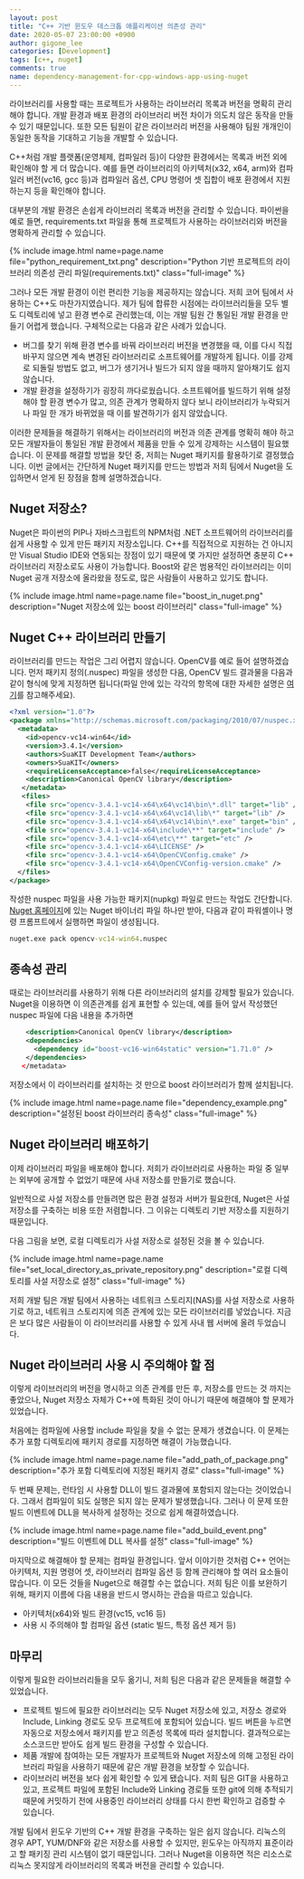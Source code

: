 ```yaml
---
layout: post
title: "C++ 기반 윈도우 데스크톱 애플리케이션 의존성 관리"
date: 2020-05-07 23:00:00 +0900
author: gigone_lee
categories: [Development]
tags: [c++, nuget]
comments: true
name: dependency-management-for-cpp-windows-app-using-nuget
---
```


라이브러리를 사용할 때는 프로젝트가 사용하는 라이브러리 목록과 버전을 명확히 관리해야 합니다. 개발 환경과 배포 환경의 라이브러리 버전 차이가 의도치 않은 동작을 만들 수 있기 때문입니다. 또한 모든 팀원이 같은 라이브러리 버전을 사용해야 팀원 개개인이 동일한 동작을 기대하고 기능을 개발할 수 있습니다.

C++처럼 개발 플랫폼(운영체제, 컴파일러 등)이 다양한 환경에서는 목록과 버전 외에 확인해야 할 게 더 많습니다. 예를 들면 라이브러리의 아키텍처(x32, x64, arm)와 컴파일러 버전(vc16, gcc 등)과 컴파일러 옵션, CPU 명령어 셋 집합이 배포 환경에서 지원하는지 등을 확인해야 합니다.

대부분의 개발 환경은 손쉽게 라이브러리 목록과 버전을 관리할 수 있습니다. 파이썬을 예로 들면, requirements.txt 파일을 통해 프로젝트가 사용하는 라이브러리와 버전을 명확하게 관리할 수 있습니다.

{% include image.html name=page.name file="python_requirement_txt.png" description="Python 기반 프로젝트의 라이브러리 의존성 관리 파일(requirements.txt)" class="full-image" %}

그러나 모든 개발 환경이 이런 편리한 기능을 제공하지는 않습니다. 저희 코어 팀에서 사용하는 C++도 마찬가지였습니다. 제가 팀에 합류한 시점에는 라이브러리들을 모두 별도 디렉토리에 넣고 환경 변수로 관리했는데, 이는 개발 팀원 간 통일된 개발 환경을 만들기 어렵게 했습니다. 구체적으로는 다음과 같은 사례가 있습니다.
-	버그를 찾기 위해 환경 변수를 바꿔 라이브러리 버전을 변경했을 때, 이를 다시 직접 바꾸지 않으면 계속 변경된 라이브러리로 소프트웨어를 개발하게 됩니다. 이를 강제로 되돌릴 방법도 없고, 버그가 생기거나 빌드가 되지 않을 때까지 알아채기도 쉽지 않습니다.
-	개발 환경을 설정하기가 굉장히 까다로웠습니다. 소프트웨어를 빌드하기 위해 설정해야 할 환경 변수가 많고, 의존 관계가 명확하지 않다 보니 라이브러리가 누락되거나 파일 한 개가 바뀌었을 때 이를 발견하기가 쉽지 않았습니다.

이러한 문제들을 해결하기 위해서는 라이브러리의 버전과 의존 관계를 명확히 해야 하고 모든 개발자들이 통일된 개발 환경에서 제품을 만들 수 있게 강제하는 시스템이 필요했습니다. 이 문제를 해결할 방법을 찾던 중, 저희는 Nuget 패키지를 활용하기로 결정했습니다. 이번 글에서는 간단하게 Nuget 패키지를 만드는 방법과 저희 팀에서 Nuget을 도입하면서 얻게 된 장점을 함께 설명하겠습니다.

## Nuget 저장소?

Nuget은 파이썬의 PIP나 자바스크립트의 NPM처럼 .NET 소프트웨어의 라이브러리를 쉽게 사용할 수 있게 만든 패키지 저장소입니다. C++를 직접적으로 지원하는 건 아니지만 Visual Studio IDE와 연동되는 장점이 있기 때문에 몇 가지만 설정하면 충분히 C++ 라이브러리 저장소로도 사용이 가능합니다. Boost와 같은 범용적인 라이브러리는 이미 Nuget 공개 저장소에 올라왔을 정도로, 많은 사람들이 사용하고 있기도 합니다.

{% include image.html name=page.name file="boost_in_nuget.png" description="Nuget 저장소에 있는 boost 라이브러리" class="full-image" %}

## Nuget C++ 라이브러리 만들기

라이브러리를 만드는 작업은 그리 어렵지 않습니다. OpenCV를 예로 들어 설명하겠습니다. 먼저 패키지 정의(.nuspec) 파일을 생성한 다음, OpenCV 빌드 결과물을 다음과 같이 형식에 맞게 지정하면 됩니다(파일 안에 있는 각각의 항목에 대한 자세한 설명은 <a href="https://docs.microsoft.com/ko-kr/nuget/reference/nuspec" target="_blank">여기</a>를 참고해주세요).

```xml
<?xml version="1.0"?> 
<package xmlns="http://schemas.microsoft.com/packaging/2010/07/nuspec.xsd"> 
  <metadata> 
    <id>opencv-vc14-win64</id> 
    <version>3.4.1</version> 
    <authors>SuaKIT Development Team</authors>
    <owners>SuaKIT</owners>
    <requireLicenseAcceptance>false</requireLicenseAcceptance> 
    <description>Canonical OpenCV library</description> 
   </metadata>
   <files>
    <file src="opencv-3.4.1-vc14-x64\x64\vc14\bin\*.dll" target="lib" />
    <file src="opencv-3.4.1-vc14-x64\x64\vc14\lib\*" target="lib" />
    <file src="opencv-3.4.1-vc14-x64\x64\vc14\bin\*.exe" target="bin" />
    <file src="opencv-3.4.1-vc14-x64\include\**" target="include" />
    <file src="opencv-3.4.1-vc14-x64\etc\**" target="etc" />
    <file src="opencv-3.4.1-vc14-x64\LICENSE" />
    <file src="opencv-3.4.1-vc14-x64\OpenCVConfig.cmake" />
    <file src="opencv-3.4.1-vc14-x64\OpenCVConfig-version.cmake" />
  </files>
</package>
```

작성한 nuspec 파일을 사용 가능한 패키지(nupkg) 파일로 만드는 작업도 간단합니다. <a href="https://www.nuget.org/downloads" target="_blank">Nuget 홈페이지</a>에 있는 Nuget 바이너리 파일 하나만 받아, 다음과 같이 파워셸이나 명령 프롬프트에서 실행하면 파일이 생성됩니다.

```cmd
nuget.exe pack opencv-vc14-win64.nuspec
```

## 종속성 관리
때로는 라이브러리를 사용하기 위해 다른 라이브러리의 설치를 강제할 필요가 있습니다. Nuget을 이용하면 이 의존관계를 쉽게 표현할 수 있는데, 예를 들어 앞서 작성했던 nuspec 파일에 다음 내용을 추가하면
```xml
    <description>Canonical OpenCV library</description> 
    <dependencies>
      <dependency id="boost-vc16-win64static" version="1.71.0" />
    </dependencies>
   </metadata>
```
저장소에서 이 라이브러리를 설치하는 것 만으로 boost 라이브러리가 함께 설치됩니다.

{% include image.html name=page.name file="dependency_example.png" description="설정된 boost 라이브러리 종속성" class="full-image" %}

## Nuget 라이브러리 배포하기

이제 라이브러리 파일을 배포해야 합니다. 저희가 라이브러리로 사용하는 파일 중 일부는 외부에 공개할 수 없었기 때문에 사내 저장소를 만들기로 했습니다.

일반적으로 사설 저장소를 만들려면 많은 환경 설정과 서버가 필요한데, Nuget은 사설 저장소를 구축하는 비용 또한 저렴합니다. 그 이유는 디렉토리 기반 저장소를 지원하기 때문입니다.

다음 그림을 보면, 로컬 디렉토리가 사설 저장소로 설정된 것을 볼 수 있습니다. 

{% include image.html name=page.name file="set_local_directory_as_private_repository.png" description="로컬 디렉토리를 사설 저장소로 설정" class="full-image" %}

저희 개발 팀은 개발 팀에서 사용하는 네트워크 스토리지(NAS)를 사설 저장소로 사용하기로 하고, 네트워크 스토리지에 의존 관계에 있는 모든 라이브러리를 넣었습니다. 지금은 보다 많은 사람들이 이 라이브러리를 사용할 수 있게 사내 웹 서버에 올려 두었습니다.

## Nuget 라이브러리 사용 시 주의해야 할 점

이렇게 라이브러리의 버전을 명시하고 의존 관계를 만든 후, 저장소를 만드는 것 까지는 좋았으나, Nuget 저장소 자체가 C++에 특화된 것이 아니기 때문에 해결해야 할 문제가 있었습니다.

처음에는 컴파일에 사용할 include 파일을 찾을 수 없는 문제가 생겼습니다. 이 문제는 추가 포함 디렉토리에 패키지 경로를 지정하면 해결이 가능했습니다.

{% include image.html name=page.name file="add_path_of_package.png" description="추가 포함 디렉토리에 지정된 패키지 경로" class="full-image" %}

두 번째 문제는, 런타임 시 사용할 DLL이 빌드 결과물에 포함되지 않는다는 것이었습니다. 그래서 컴파일이 되도 실행은 되지 않는 문제가 발생했습니다. 그러나 이 문제 또한 빌드 이벤트에 DLL을 복사하게 설정하는 것으로 쉽게 해결하였습니다.

{% include image.html name=page.name file="add_build_event.png" description="빌드 이벤트에 DLL 복사를 설정" class="full-image" %}

마지막으로 해결해야 할 문제는 컴파일 환경입니다. 앞서 이야기한 것처럼 C++ 언어는 아키텍처, 지원 명령어 셋, 라이브러리 컴파일 옵션 등 함께 관리해야 할 여러 요소들이 많습니다. 이 모든 것들을 Nuget으로 해결할 수는 없습니다. 저희 팀은 이를 보완하기 위해, 패키지 이름에 다음 내용을 반드시 명시하는 관습을 따르고 있습니다.
-	아키텍처(x64)와 빌드 환경(vc15, vc16 등)
-	사용 시 주의해야 할 컴파일 옵션 (static 빌드, 특정 옵션 제거 등)

## 마무리

이렇게 필요한 라이브러리들을 모두 옮기니, 저희 팀은 다음과 같은 문제들을 해결할 수 있었습니다.
-	프로젝트 빌드에 필요한 라이브러리는 모두 Nuget 저장소에 있고, 저장소 경로와 Include, Linking 경로도 모두 프로젝트에 포함되어 있습니다. 빌드 버튼을 누르면 자동으로 저장소에서 패키지를 받고 의존성 목록에 따라 설치합니다. 결과적으로는 소스코드만 받아도 쉽게 빌드 환경을 구성할 수 있습니다. 
-	제품 개발에 참여하는 모든 개발자가 프로젝트와 Nuget 저장소에 의해 고정된 라이브러리 파일을 사용하기 때문에 같은 개발 환경을 보장할 수 있습니다. 
-	라이브러리 버전을 보다 쉽게 확인할 수 있게 됐습니다. 저희 팀은 GIT을 사용하고 있고, 프로젝트 파일에 포함된 Include와 Linking 경로들 또한 git에 의해 추적되기 때문에 커밋하기 전에 사용중인 라이브러리 상태를 다시 한번 확인하고 검증할 수 있습니다.

개발 팀에서 윈도우 기반의 C++ 개발 환경을 구축하는 일은 쉽지 않습니다. 리눅스의 경우 APT, YUM/DNF와 같은 저장소를 사용할 수 있지만, 윈도우는 아직까지 표준이라고 할 패키징 관리 시스템이 없기 때문입니다. 그러나 Nuget을 이용하면 적은 리소스로 리눅스 못지않게 라이브러리의 목록과 버전을 관리할 수 있습니다.
